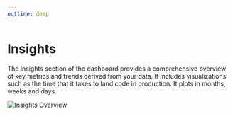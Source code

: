 ```yaml
---
outline: deep
---
```


# Insights

The insights section of the dashboard provides a comprehensive overview of key metrics and trends derived from your data.
It includes visualizations such as the time that it takes to land code in production. It plots in months, weeks and days.

![Insights Overview](/dashboard/insights-deployment-frequency.png)

